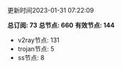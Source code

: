 更新时间2023-01-31 07:22:09

**总订阅: 73**
**总节点: 660**
**有效节点: 144**
- v2ray节点: 131
- trojan节点: 5
- ss节点: 8
